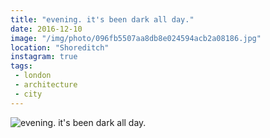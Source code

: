 ```yaml
---
title: "evening. it's been dark all day."
date: 2016-12-10
image: "/img/photo/096fb5507aa8db8e024594acb2a08186.jpg"
location: "Shoreditch"
instagram: true
tags:
 - london
 - architecture
 - city
---
```


![evening. it's been dark all day.](/img/photo/096fb5507aa8db8e024594acb2a08186.jpg)
